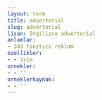 ```yaml
---
layout: term
title: advertorial
slug: advertorial
lisan: İngilizce advertorial
anlamlar:
- 343 tanıtıcı reklam
ozellikler:
- - isim
ornekler:
- - ''
orneklerkaynak:
- - ''
---
```

